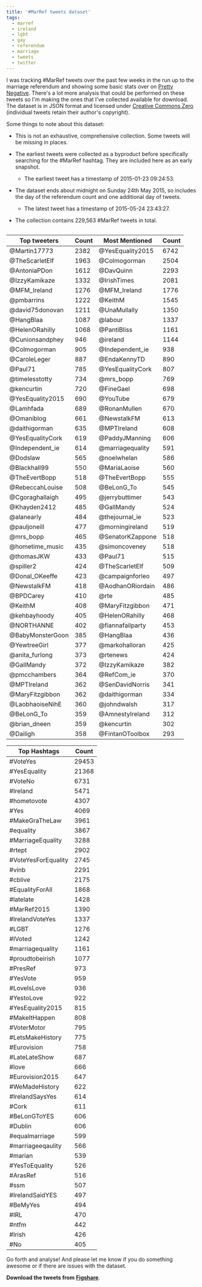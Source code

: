 ```yaml
---
title: '#MarRef tweets dataset'
tags:
  - marref
  - ireland
  - lgbt
  - gay
  - referendum
  - marriage
  - tweets
  - twitter
---
```


I was tracking #MarRef tweets over the past few weeks in the run up to the marriage referendum and showing some basic stats over on [Pretty Negative](http://prettynegative.com). There's a lot more analysis that could be performed on these tweets so I'm making the ones that I've collected available for download. The dataset is in JSON format and licensed under [Creative Commons Zero](https://creativecommons.org/about/cc0) (individual tweets retain their author's copyright).

Some things to note about this dataset:

- This is not an exhaustive, comprehensive collection. Some tweets will be missing in places.
- The earliest tweets were collected as a byproduct before specifically searching for the #MarRef hashtag. They are included here as an early snapshot.
  - The earliest tweet has a timestamp of 2015-01-23 09:24:53.
- The dataset ends about midnight on Sunday 24th May 2015, so includes the day of the referendum count and one additional day of tweets.
  - The latest tweet has a timestamp of 2015-05-24 23:43:27.

- The collection contains 229,563 #MarRef tweets in total.

<div class="row">
   <div class="col-sm mt-3 mt-md-0">
       <img class="img-fluid rounded z-depth-1" src="{{ '/images/marrefTweetFreqGraph.svg' | relative_url }}" alt="" title=""/>
   </div>
</div>
<div class="caption">

</div>

Top tweeters     | Count | Most Mentioned   | Count
---------------- | ----- | ---------------- | -----
@Martin17773     | 2382  | @YesEquality2015 | 6742
@TheScarletElf   | 1963  | @Colmogorman     | 2504
@AntoniaPDon     | 1612  | @DavQuinn        | 2293
@IzzyKamikaze    | 1332  | @IrishTimes      | 2081
@MFM_Ireland     | 1276  | @MFM_Ireland     | 1776
@pmbarrins       | 1222  | @KeithM          | 1545
@david75donovan  | 1211  | @UnaMullally     | 1350
@HangBlaa        | 1087  | @labour          | 1337
@HelenORahilly   | 1068  | @PantiBliss      | 1161
@Cunionsandphey  | 946   | @ireland         | 1144
@Colmogorman     | 905   | @Independent_ie  | 938
@CaroleLeger     | 887   | @EndaKennyTD     | 890
@Paul71          | 785   | @YesEqualityCork | 807
@timelesstotty   | 734   | @mrs_bopp        | 769
@kencurtin       | 720   | @FineGael        | 698
@YesEquality2015 | 690   | @YouTube         | 679
@Lamhfada        | 689   | @RonanMullen     | 670
@Omaniblog       | 661   | @NewstalkFM      | 613
@daithigorman    | 635   | @MPTIreland      | 608
@YesEqualityCork | 619   | @PaddyJManning   | 606
@Independent_ie  | 614   | @marriagequality | 591
@Dodslaw         | 565   | @noelwhelan      | 586
@Blackhall99     | 550   | @MariaLaoise     | 560
@TheEvertBopp    | 518   | @TheEvertBopp    | 555
@RebeccahLouise  | 508   | @BeLonG_To       | 545
@Cgoraghallaigh  | 495   | @jerrybuttimer   | 543
@Khayden2412     | 485   | @GallMandy       | 524
@alanearly       | 484   | @thejournal_ie   | 523
@pauljoneill     | 477   | @morningireland  | 519
@mrs_bopp        | 465   | @SenatorKZappone | 518
@hometime_music  | 435   | @simoncoveney    | 518
@thomasJKW       | 433   | @Paul71          | 515
@spiller2        | 424   | @TheScarletElf   | 509
@Donal_OKeeffe   | 423   | @campaignforleo  | 497
@NewstalkFM      | 418   | @AodhanORiordain | 486
@BPDCarey        | 410   | @rte             | 485
@KeithM          | 408   | @MaryFitzgibbon  | 471
@kehbayhoody     | 405   | @HelenORahilly   | 468
@NORTHANNE       | 402   | @fiannafailparty | 453
@BabyMonsterGoon | 385   | @HangBlaa        | 436
@YewtreeGirl     | 377   | @markohalloran   | 425
@anita_furlong   | 373   | @rtenews         | 424
@GallMandy       | 372   | @IzzyKamikaze    | 382
@pmcchambers     | 364   | @RefCom_ie       | 370
@MPTIreland      | 362   | @SenDavidNorris  | 341
@MaryFitzgibbon  | 362   | @daithigorman    | 334
@LaobhaoiseNihE  | 360   | @johndwalsh      | 317
@BeLonG_To       | 359   | @AmnestyIreland  | 312
@brian_dneen     | 359   | @kencurtin       | 302
@Dailigh         | 358   | @FintanOToolbox  | 293


Top Hashtags         | Count
------------------- | -----
#VoteYes            | 29453
#YesEquality        | 21368
#VoteNo             | 6731
#Ireland            | 5471
#hometovote         | 4307
#Yes                | 4069
#MakeGraTheLaw      | 3961
#equality           | 3867
#MarriageEquality   | 3288
#rtept              | 2902
#VoteYesForEquality | 2745
#vinb               | 2291
#cblive             | 2175
#EqualityForAll     | 1868
#latelate           | 1428
#MarRef2015         | 1390
#IrelandVoteYes     | 1337
#LGBT               | 1276
#IVoted             | 1242
#marriagequality    | 1161
#proudtobeirish     | 1077
#PresRef            | 973
#YesVote            | 959
#LoveIsLove         | 936
#YestoLove          | 922
#YesEquality2015    | 815
#MakeItHappen       | 808
#VoterMotor         | 795
#LetsMakeHistory    | 775
#Eurovision         | 758
#LateLateShow       | 687
#love               | 666
#Eurovision2015     | 647
#WeMadeHistory      | 622
#IrelandSaysYes     | 614
#Cork               | 611
#BeLonGToYES        | 606
#Dublin             | 606
#equalmarriage      | 599
#marriageeqaulity   | 566
#marian             | 539
#YesToEquality      | 526
#ArasRef            | 516
#ssm                | 507
#IrelandSaidYES     | 497
#BeMyYes            | 494
#IRL                | 470
#ntfm               | 442
#Irish              | 426
#No                 | 405

Go forth and analyse! And please let me know if you do something awesome or if there are issues with the dataset.

**Download the tweets from** [**Figshare**](http://figshare.com/articles/_MarRef_Marriage_Referendum_Tweets/1424682).
